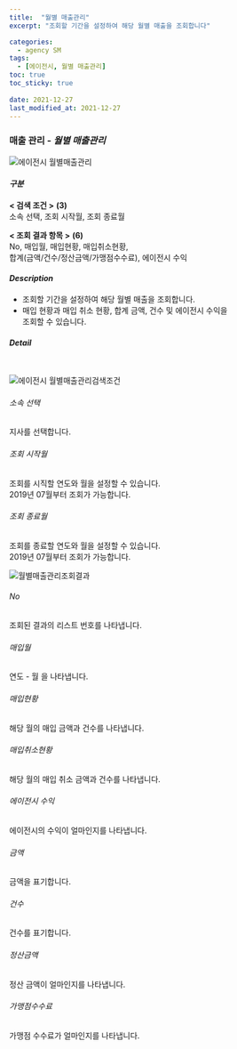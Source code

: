 ```yaml
---
title:  "월별 매출관리"
excerpt: "조회할 기간을 설정하여 해당 월별 매출을 조회합니다"

categories:
  - agency SM
tags:
  - [에이전시, 월별 매출관리]
toc: true
toc_sticky: true
 
date: 2021-12-27
last_modified_at: 2021-12-27
---
```

### 매출 관리 - *월별 매출관리*
![에이전시 월별매출관리](https://user-images.githubusercontent.com/95394003/147454461-e8f9a62a-e17e-44d4-ac34-7faeb57e8a04.jpeg)

#### *구분* <br>
**< 검색 조건 >** **(3)**
<br>소속 선택, 조회 시작월, 조회 종료월

**< 조회 결과 항목 >**  **(6)**
<br>No, 매입월, 매입현황, 매입취소현황,<br>합계(금액/건수/정산금액/가맹점수수료), 에이전시 수익

#### *Description*
- 조회할 기간을 설정하여 해당 월별 매출을 조회합니다.
- 매입 현황과 매입 취소 현황, 합계 금액, 건수 및 에이전시 수익을<br>조회할 수 있습니다.

#### *Detail*
<br>

![에이전시 월별매출관리검색조건](https://user-images.githubusercontent.com/95394003/147454561-1d032e50-30f6-44d8-a542-41ce3d0b84e7.jpeg)
###### 소속 선택
지사를 선택합니다.

###### 조회 시작월
조회를 시직할 연도와 월을 설정할 수 있습니다.<br>2019년 07월부터 조회가 가능합니다.

###### 조회 종료월
조회를 종료할 연도와 월을 설정할 수 있습니다.<br>2019년 07월부터 조회가 가능합니다.


![월별매출관리조회결과](https://user-images.githubusercontent.com/95394003/146702711-840d85cb-b22b-4497-8d4f-3c75939d1e2c.jpeg)
###### No
조회된 결과의 리스트 번호를 나타냅니다.

###### 매입월
연도 - 월 을 나타냅니다.

###### 매입현황
해당 월의 매입 금액과 건수를 나타냅니다.

###### 매입취소현황
해당 월의 매입 취소 금액과 건수를 나타냅니다.

###### 에이전시 수익
에이전시의 수익이 얼마인지를 나타냅니다.

###### 금액
금액을 표기합니다.

###### 건수
건수를 표기합니다.

###### 정산금액
정산 금액이 얼마인지를 나타냅니다.

###### 가맹점수수료
가맹점 수수료가 얼마인지를 나타냅니다.